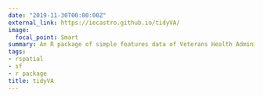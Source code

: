 ```yaml
---
date: "2019-11-30T00:00:00Z"
external_link: https://iecastro.github.io/tidyVA/
image:
  focal_point: Smart
summary: An R package of simple features data of Veterans Health Administration geographies to allow tidy spatial analysis and visualization.
tags:
- rspatial
- sf
- r package
title: tidyVA
---
```

